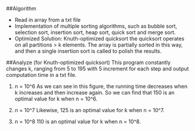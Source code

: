 ##Algorithm
* Read in array from a txt file
* Implementation of multiple sorting algorithms, such as bubble sort, selection sort, insertion sort, heap sort, quick sort and merge sort.
* Optimized Solution: Knuth-optimized quicksort
the quicksort operates on all partitions > k elements.  The array is  partially sorted in this way, and then a single insertion sort is called to polish the results.

##Analyze (for Knuth-optimized quicksort)
This program constantly changes k, ranging from 5 to 195 with 5 increment for each step and output computation time in a txt file.

1.	n = 10^6
As we can see in this figure, the running time decreases when k increases and then increase again. So we can find that 150 is an optimal value for k when n = 10^6.

2.	n = 10^7
Likewise, 125 is an optimal value for k when n = 10^7.

3.	n = 10^8
110 is an optimal value for k when n = 10^8.